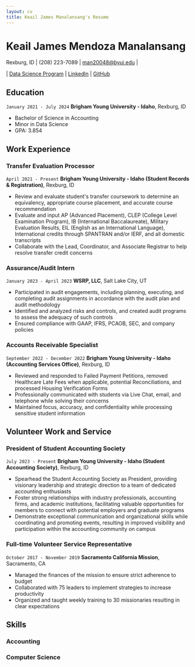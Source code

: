 ```yaml
---
layout: cv
title: Keail James Manalansang's Resume
---
```

# Keail James Mendoza Manalansang
Rexburg, ID | (208) 223-7089 | man20048@byui.edu | 

<div id="webaddress">
| <a href="https://byuidatascience.github.io/development.html">Data Science Program</a> 
| <a href="https://www.linkedin.com/in/jamesyeppp/">LinkedIn</a> 
| <a href="https://github.com/byuids-resumes">GitHub</a>
</div>
<!-- https://www.monique.tech/the-art-of-markdown -->



## Education

`January 2021 - July 2024`
__Brigham Young University - Idaho__, Rexburg, ID

- Bachelor of Science in Accounting
- Minor in Data Science
- GPA: 3.854



## Work Experience

### Transfer Evaluation Processor

`April 2021 - Present`
__Brigham Young University - Idaho (Student Records & Registration)__, Rexburg, ID

- Review and evaluate student's transfer coursework to determine an equivalency, appropriate course placement, and accurate course recommendation
- Evaluate and input AP (Advanced Placement), CLEP (College Level Examination Program), IB (International Baccalaureate), Military Evaluation Results, EIL (English as an International Language), International credits through SPANTRAN and/or IERF, and all domestic transcripts
- Collaborate with the Lead, Coordinator, and Associate Registrar to help resolve transfer credit concerns


### Assurance/Audit Intern

`January 2023 - April 2023`
__WSRP, LLC__, Salt Lake City, UT

- Participated in audit engagements, including planning, executing, and completing audit assignments in accordance with the audit plan and audit methodology
- Identified and analyzed risks and controls, and created audit programs to assess the adequacy of such controls
- Ensured compliance with GAAP, IFRS, PCAOB, SEC, and company policies


### Accounts Receivable Specialist

`September 2022 - December 2022`
__Brigham Young University - Idaho (Accounting Services Office)__, Rexburg, ID

- Reviewed and responded to Failed Payment Petitions, removed Healthcare Late Fees when applicable, potential Reconciliations, and processed Housing Verification Forms
- Professionally communicated with students via Live Chat, email, and telephone while solving their concerns
- Maintained focus, accuracy, and confidentiality while processing sensitive student information



## Volunteer Work and Service

### President of Student Accounting Society

`July 2023 - Present`
__Brigham Young University - Idaho (Student Accounting Society)__, Rexburg, ID

- Spearhead the Student Accounting Society as President, providing visionary leadership and strategic direction to a team of dedicated accounting enthusiasts
- Foster strong relationships with industry professionals, accounting firms, and academic institutions, facilitating valuable opportunities for members to connect with potential employers and graduate programs
- Demonstrate exceptional communication and organizational skills while coordinating and promoting events, resulting in improved visibility and participation within the accounting community on campus


### Full-time Volunteer Service Representative

`October 2017 - November 2019`
__Sacramento California Mission__, Sacramento, CA

- Managed the finances of the mission to ensure strict adherence to budget
- Collaborated with 75 leaders to implement strategies to increase productivity
- Organized and taught weekly training to 30 missionaries resulting in clear expectations



## Skills

### Accounting


### Computer Science



<!-- ### Footer

Last updated: May 2013 -->


